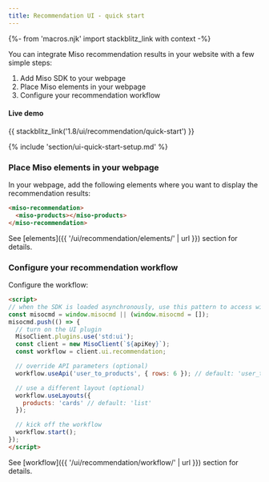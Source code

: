 ```yaml
---
title: Recommendation UI - quick start
---
```


{%- from 'macros.njk' import stackblitz_link with context -%}

You can integrate Miso recommendation results in your website with a few simple steps:

1. Add Miso SDK to your webpage
1. Place Miso elements in your webpage
1. Configure your recommendation workflow

#### Live demo

{{ stackblitz_link('1.8/ui/recommendation/quick-start') }}

{% include 'section/ui-quick-start-setup.md' %}

### Place Miso elements in your webpage

In your webpage, add the following elements where you want to display the recommendation results:

```html
<miso-recommendation>
  <miso-products></miso-products>
</miso-recommendation>
```

See [elements]({{ '/ui/recommendation/elements/' | url }}) section for details.

### Configure your recommendation workflow

Configure the workflow:

```html
<script>
// when the SDK is loaded asynchronously, use this pattern to access window.MisoClient
const misocmd = window.misocmd || (window.misocmd = []);
misocmd.push(() => {
  // turn on the UI plugin
  MisoClient.plugins.use('std:ui');
  const client = new MisoClient(`${apiKey}`);
  const workflow = client.ui.recommendation;

  // override API parameters (optional)
  workflow.useApi('user_to_products', { rows: 6 }); // default: 'user_to_products', {}

  // use a different layout (optional)
  workflow.useLayouts({
    products: 'cards' // default: 'list'
  });

  // kick off the workflow
  workflow.start();
});
</script>
```

See [workflow]({{ '/ui/recommendation/workflow/' | url }}) section for details.
